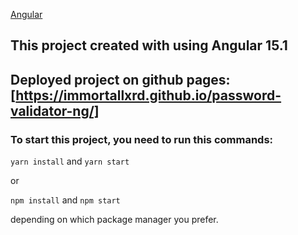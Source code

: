 [Angular](https://upload.wikimedia.org/wikipedia/commons/c/cf/Angular_full_color_logo.svg)
## This project created with using Angular 15.1

## Deployed project on github pages: [https://immortallxrd.github.io/password-validator-ng/]

### To start this project, you need to run this commands:

`yarn install` and `yarn start`

or

`npm install` and `npm start`

depending on which package manager you prefer.
